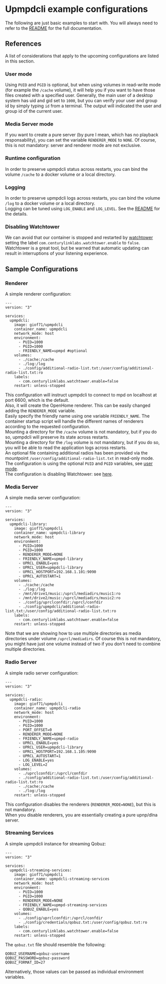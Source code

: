 # Upmpdcli example configurations

The following are just basic examples to start with. You will always need to refer to the [README](../README.md) for the full documentation.  

## References

A list of considerations that apply to the upcoming configurations are listed in this section.

### User mode

Using `PUID` and `PGID` is optional, but when using volumes in read-write mode (for example the `/cache` volume), it will help you if you want to have those files created with a specified user. Generally, the main user of a desktop system has uid and gid set to `1000`, but you can verify your user and group id by simply typing `id` from a terminal. The output will indicated the user and group id of the current user.  

### Media Server mode

If you want to create a pure server (by pure I mean, which has no playback responsability), you can set the variable `RENDERER_MODE` to `NONE`. Of course, this is not mandatory: server and renderer mode are not exclusive.  

### Runtime configuration

In order to preserve upmpdcli status across restarts, you can bind the volume `/cache` to a docker volume or a local directory.  

### Logging

In order to preserve upmpdcli logs across restarts, you can bind the volume `/log` to a docker volume or a local directory.  
Logging can be tuned using `LOG_ENABLE` and `LOG_LEVEL`. See the [README](../README.md) for the details.  

### Disabling Watchtower

We can avoid that our container is stopped and restarted by [watchtower](https://github.com/containrrr/watchtower) setting the label `com.centurylinklabs.watchtower.enable` to `false`.  
Watchtower is a great tool, but be warned that automatic updating can result in interruptions of your listening experience.  


## Sample Configurations

### Renderer

A simple renderer configuration:

```text
---
version: "3"

services:
  upmpdcli:
    image: giof71/upmpdcli
    container_name: upmpdcli
    network_mode: host
    environment:
      - PUID=1000
      - PGID=1000
      - FRIENDLY_NAME=upmpd #optional
    volumes:
      - ./cache:/cache
      - ./log:/log
      - ./config/additional-radio-list.txt:/user/config/additional-radio-list.txt:ro
    labels:
      - com.centurylinklabs.watchtower.enable=false
    restart: unless-stopped
```

This configuration will instruct upmpdcli to connect to mpd on localhost at port 6600, which is the default.  
Also, it will create the OpenHome renderer. This can be easily changed adding the `RENDERER_MODE` variable.  
Easily specify the friendly name using one variable `FRIENDLY_NAME`. The container startup script will handle the different names of renderers according to the requested configuration.  
Mounting a directory for the `/cache` volume is not mandatory, but if you do so, upmpdcli will preserve its state across restarts.  
Mounting a directory for the `/log` volume is not mandatory, but if you do so, you will be able to read the application logs across restarts.   
An optional file containing additional radios has been provided via the mountpoint `/user/config/additional-radio-list.txt` in read-only mode.  
The configuration is using the optional `PUID` and `PGID` variables, see [user mode](#user-mode).  
The configuration is disabling Watchtower: see [here](#disabling-watchtower).    

### Media Server

A simple media server configuration:

```text
---
version: "3"

services:
  upmpdcli-library:
    image: giof71/upmpdcli
    container_name: upmpdcli-library
    network_mode: host
    environment:
      - PUID=1000
      - PGID=1000
      - RENDERER_MODE=NONE
      - FRIENDLY_NAME=upmpd-library
      - UPRCL_ENABLE=yes
      - UPRCL_USER=upmpdcli-library
      - UPRCL_HOSTPORT=192.168.1.101:9090
      - UPRCL_AUTOSTART=1
    volumes:
      - ./cache:/cache
      - ./log:/log
      - /mnt/drive1/music:/uprcl/mediadirs/music1:ro
      - /mnt/drive2/music:/uprcl/mediadirs/music2:ro
      - ./config/uprclconfdir:/uprcl/confdir
      - ./config/upmpdcli/additional-radio-list.txt:/user/config/additional-radio-list.txt:ro
    labels:
      - com.centurylinklabs.watchtower.enable=false
    restart: unless-stopped
```

Note that we are showing how to use multiple directories as media directories under volume `/uprcl/mediadirs`. Of course this is not mandatory, you might have just one volume instead of two if you don't need to combine multiple directories.  

### Radio Server

A simple radio server configuration:

```text
---
version: "3"

services:
  upmpdcli-radio:
    image: giof71/upmpdcli
    container_name: upmpdcli-radio
    network_mode: host
    environment:
      - PUID=1000
      - PGID=1000
      - PORT_OFFSET=0
      - RENDERER_MODE=NONE
      - FRIENDLY_NAME=upmpd-radio
      - UPRCL_ENABLE=yes
      - UPRCL_USER=upmpdcli-library
      - UPRCL_HOSTPORT=192.168.1.105:9090
      - UPRCL_AUTOSTART=1
      - LOG_ENABLE=yes
      - LOG_LEVEL=2
    volumes:
      - ./uprclconfdir:/uprcl/confdir
      - ./config/additional-radio-list.txt:/user/config/additional-radio-list.txt:ro
      - ./cache:/cache
      - ./log:/log
    restart: unless-stopped
```

This configuration disables the renderers (`RENDERER_MODE=NONE`), but this is not mandatory.  
When you disable renderers, you are essentially creating a pure upnp/dlna server.

### Streaming Services

A simple upmpdcli instance for streaming Qobuz:

```text
---
version: "3"

services:
  upmpdcli-streaming-services:
    image: giof71/upmpdcli
    container_name: upmpdcli-streaming-services
    network_mode: host
    environment:
      - PUID=1000
      - PGID=1000
      - RENDERER_MODE=NONE
      - FRIENDLY_NAME=upmpd-streaming-services
      - QOBUZ_ENABLE=yes
    volumes:
      - ./config/uprclconfdir:/uprcl/confdir
      - ./config/credentials/qobuz.txt:/user/config/qobuz.txt:ro
    labels:
      - com.centurylinklabs.watchtower.enable=false
    restart: unless-stopped
```

The `qobuz.txt` file should resemble the following:

```text
QOBUZ_USERNAME=qobuz-username
QOBUZ_PASSWORD=qobuz-password
QOBUZ_FORMAT_ID=27
```

Alternatively, those values can be passed as individual environment variables.  
